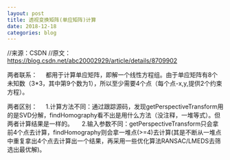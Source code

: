 ```yaml
---
layout: post
title: 透视变换矩阵(单应矩阵)计算
date: 2018-12-18
categories: blog
---
```


//来源：CSDN 
//原文：https://blog.csdn.net/abc20002929/article/details/8709902

两者联系：
    都用于计算单应矩阵，即解一个线性方程组。由于单应矩阵有8个未知数（3*3，其中第9个数为1），所以至少需要4个点（每个点-x,y,提供2个约束方程）。

两者区别：
    1.计算方法不同：通过跟踪源码，发现getPerspectiveTransform用的是SVD分解，findHomography看不出是用什么方法（没注释，一堆等式）。但两者计算结果是一样的。
    2.输入参数不同：getPerspectiveTransform只会拿前4个点去计算，findHomography则会拿一堆点(>=4)去计算(其是不断从一堆点中重复拿出4个点去计算出一个结果，再采用一些优化算法RANSAC/LMEDS去筛选出最优解)。
